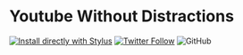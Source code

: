 # Youtube Without Distractions

[![Install directly with Stylus](https://img.shields.io/badge/Install%20directly%20with-Stylus?color=00adad&style=plastic.svg)](https://raw.githubusercontent.com/raulcraveiro/youtube-without-distractions/master/youtube-without-distractions.user.css) [![Twitter Follow](https://img.shields.io/twitter/follow/raulcraveiro?color=00acee&logo=twitter&style=plastic)](https://twitter.com/raulcraveiro) ![GitHub](https://img.shields.io/github/license/raulcraveiro/youtube-without-distractions?style=plastic)
